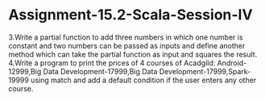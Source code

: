 # Assignment-15.2-Scala-Session-IV
3.Write a partial function to add three numbers in which one number is constant and two numbers can be passed as inputs and define another method which can take the partial function as input and squares the result. 4.Write a program to print the prices of 4 courses of Acadgild: Android-12999,Big Data Development-17999,Big Data Development-17999,Spark-19999 using match and add a default condition if the user enters any other course.
